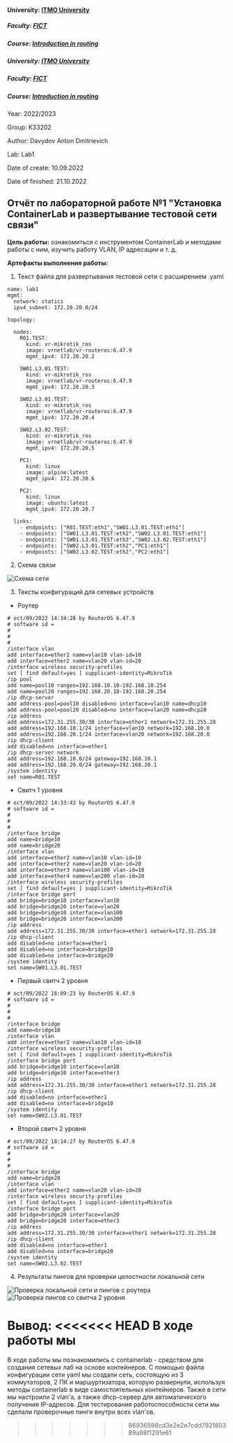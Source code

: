 #### University: [ITMO University](https://itmo.ru/ru/)
##### Faculty: [FICT](https://fict.itmo.ru)
##### Course: [Introduction in routing](https://github.com/itmo-ict-faculty/introduction-in-routing)
##### University: [ITMO University](https://itmo.ru/ru/)
##### Faculty: [FICT](https://fict.itmo.ru)
##### Course: [Introduction in routing](https://github.com/itmo-ict-faculty/introduction-in-routing)
Year: 2022/2023

Group: K33202

Author: Davydov Anton Dmitrievich

Lab: Lab1

Date of create: 10.09.2022

Date of finished: 21.10.2022

## Отчёт по лабораторной работе №1 "Установка ContainerLab и развертывание тестовой сети связи"

**Цель работы:** ознакомиться с инструментом ContainerLab и методами работы с ним, изучить работу VLAN, IP адресации и т. д.

**Артефакты выполнения работы:**

1. Текст файла для развертывания тестовой сети с расширением .yaml

```
name: lab1
mgmt:
  network: statics
  ipv4_subnet: 172.20.20.0/24

topology: 

  nodes:
    R01.TEST: 
      kind: vr-mikrotik_ros
      image: vrnetlab/vr-routeros:6.47.9
      mgmt_ipv4: 172.20.20.2

    SW01.L3.01.TEST:
      kind: vr-mikrotik_ros
      image: vrnetlab/vr-routeros:6.47.9
      mgmt_ipv4: 172.20.20.3

    SW02.L3.01.TEST:
      kind: vr-mikrotik_ros
      image: vrnetlab/vr-routeros:6.47.9
      mgmt_ipv4: 172.20.20.4

    SW02.L3.02.TEST:
      kind: vr-mikrotik_ros
      image: vrnetlab/vr-routeros:6.47.9
      mgmt_ipv4: 172.20.20.5

    PC1:
      kind: linux
      image: alpine:latest
      mgmt_ipv4: 172.20.20.6

    PC2:
      kind: linux
      image: ubuntu:latest
      mgmt_ipv4: 172.20.20.7

  links: 
    - endpoints: ["R01.TEST:eth1","SW01.L3.01.TEST:eth1"] 
    - endpoints: ["SW01.L3.01.TEST:eth2","SW02.L3.01.TEST:eth1"] 
    - endpoints: ["SW01.L3.01.TEST:eth3","SW02.L3.02.TEST:eth1"] 
    - endpoints: ["SW02.L3.01.TEST:eth2","PC1:eth1"] 
    - endpoints: ["SW02.L3.02.TEST:eth2","PC2:eth1"]
```
2. Схема связи

![](https://github.com/Antoshik143/2022_2023-introduction_in_routing-k33202-davydov_a_d/blob/main/lab1/draw.png "Схема сети")

3. Тексты конфигураций для сетевых устройств
 * Роутер
```
# oct/09/2022 14:34:28 by RouterOS 6.47.9
# software id = 
#
#
#
/interface vlan
add interface=ether2 name=vlan10 vlan-id=10
add interface=ether2 name=vlan20 vlan-id=20
/interface wireless security-profiles
set [ find default=yes ] supplicant-identity=MikroTik
/ip pool
add name=pool10 ranges=192.168.10.10-192.168.10.254
add name=pool20 ranges=192.168.20.10-192.168.20.254
/ip dhcp-server
add address-pool=pool10 disabled=no interface=vlan10 name=dhcp10
add address-pool=pool20 disabled=no interface=vlan20 name=dhcp20
/ip address
add address=172.31.255.30/30 interface=ether1 network=172.31.255.28
add address=192.168.10.1/24 interface=vlan10 network=192.168.10.0
add address=192.168.20.1/24 interface=vlan20 network=192.168.20.0
/ip dhcp-client
add disabled=no interface=ether1
/ip dhcp-server network
add address=192.168.10.0/24 gateway=192.168.10.1
add address=192.168.20.0/24 gateway=192.168.20.1
/system identity
set name=R01.TEST
```

* Свитч 1 уровня
```
# oct/09/2022 14:33:43 by RouterOS 6.47.9
# software id = 
#
#
#
/interface bridge
add name=bridge10
add name=bridge20
/interface vlan
add interface=ether2 name=vlan10 vlan-id=10
add interface=ether2 name=vlan20 vlan-id=20
add interface=ether3 name=vlan100 vlan-id=10
add interface=ether4 name=vlan200 vlan-id=20
/interface wireless security-profiles
set [ find default=yes ] supplicant-identity=MikroTik
/interface bridge port
add bridge=bridge10 interface=vlan10
add bridge=bridge20 interface=vlan20
add bridge=bridge10 interface=vlan100
add bridge=bridge20 interface=vlan200
/ip address
add address=172.31.255.30/30 interface=ether1 network=172.31.255.28
/ip dhcp-client
add disabled=no interface=ether1
add disabled=no interface=bridge10
add disabled=no interface=bridge20
/system identity
set name=SW01.L3.01.TEST
```

* Первый свитч 2 уровня
```
# oct/09/2022 18:09:23 by RouterOS 6.47.9
# software id = 
#
#
#
/interface bridge
add name=bridge10
/interface vlan
add interface=ether2 name=vlan10 vlan-id=10
/interface wireless security-profiles
set [ find default=yes ] supplicant-identity=MikroTik
/interface bridge port
add bridge=bridge10 interface=vlan10
add bridge=bridge10 interface=ether3
/ip address
add address=172.31.255.30/30 interface=ether1 network=172.31.255.28
/ip dhcp-client
add disabled=no interface=ether1
add disabled=no interface=bridge10
/system identity
set name=SW02.L3.01.TEST
```
* Второй свитч 2 уровня
```
# oct/09/2022 18:14:27 by RouterOS 6.47.9
# software id = 
#
#
#
/interface bridge
add name=bridge20
/interface vlan
add interface=ether2 name=vlan20 vlan-id=20
/interface wireless security-profiles
set [ find default=yes ] supplicant-identity=MikroTik
/interface bridge port
add bridge=bridge20 interface=vlan20
add bridge=bridge20 interface=ether3
/ip address
add address=172.31.255.30/30 interface=ether1 network=172.31.255.28
/ip dhcp-client
add disabled=no interface=ether1
add disabled=no interface=bridge20
/system identity
set name=SW02.L3.02.TEST
```
4. Результаты пингов для проверки целостности локальной сети

![](https://github.com/Antoshik143/2022_2023-introduction_in_routing-k33202-davydov_a_d/blob/main/lab1/Ping1.png "Проверка локальной сети и пингов с роутера")
![](https://github.com/Antoshik143/2022_2023-introduction_in_routing-k33202-davydov_a_d/blob/main/lab1/Ping2.png "Проверка пингов со свитча 2 уровня")

**Вывод:**
<<<<<<< HEAD
В ходе работы мы 
=======
В ходе работы мы познакомились с containerlab - средством для создания сетевых лаб на основе контейнеров. С помощью файла конфигурации сети yaml мы создали сеть, состоящую из 3 коммутаторов, 2 ПК и маршуртизатора, которую развернули, используя методы containerlab в виде самостоятельных контейнеров. Также в сети мы настроили 
2 vlan'а, а также dhcp-сервер для автоматического получения IP-адресов. Для тестирования работоспособности сети мы сделали проверочные пинги внутри всех vlan'ов.
>>>>>>> 86936598cd3e2e2e7cdd792160389a98f1291e61
